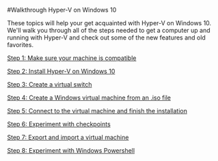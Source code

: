 #Walkthrough Hyper-V on Windows 10

These topics will help your get acquainted with Hyper-V on Windows 10.
We'll walk you through all of the steps needed to get a computer up and running with Hyper-V and check out some of the new features and old favorites.

[Step 1: Make sure your machine is compatible](walkthrough_compatibility.md)

[Step 2: Install Hyper-V on Windows 10](walkthrough_install.md)

[Step 3: Create a virtual switch](walkthrough_virtual_switch.md)

[Step 4: Create a Windows virtual machine from an .iso file](walkthrough_create_vm.md)

[Step 5: Connect to the virtual machine and finish the installation](walkthrough_vmconnect.md)

[Step 6: Experiment with checkpoints](walkthrough_checkpoints.md)

[Step 7: Export and import a virtual machine](walkthrough_export_import.md)

[Step 8: Experiment with Windows Powershell](walkthrough_powershell.md)


